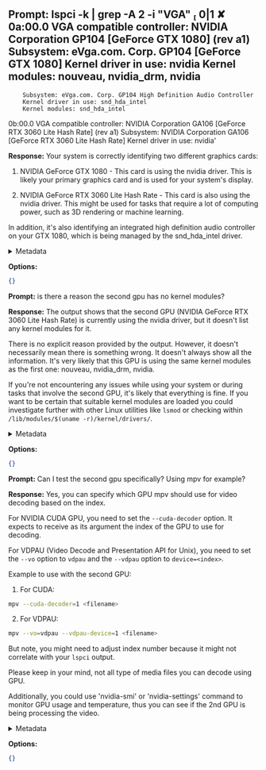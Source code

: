 **Prompt:**
 lspci -k | grep -A 2 -i "VGA"                                                                    0|1 ✘ 
0a:00.0 VGA compatible controller: NVIDIA Corporation GP104 [GeForce GTX 1080] (rev a1)
        Subsystem: eVga.com. Corp. GP104 [GeForce GTX 1080]
        Kernel driver in use: nvidia
        Kernel modules: nouveau, nvidia_drm, nvidia
--
        Subsystem: eVga.com. Corp. GP104 High Definition Audio Controller
        Kernel driver in use: snd_hda_intel
        Kernel modules: snd_hda_intel
0b:00.0 VGA compatible controller: NVIDIA Corporation GA106 [GeForce RTX 3060 Lite Hash Rate] (rev a1)
        Subsystem: NVIDIA Corporation GA106 [GeForce RTX 3060 Lite Hash Rate]
        Kernel driver in use: nvidia'


**Response:**
Your system is correctly identifying two different graphics cards:

1. NVIDIA GeForce GTX 1080 - This card is using the nvidia driver. This is likely your primary graphics card and is used for your system's display.

2. NVIDIA GeForce RTX 3060 Lite Hash Rate - This card is also using the nvidia driver. This might be used for tasks that require a lot of computing power, such as 3D rendering or machine learning.

In addition, it's also identifying an integrated high definition audio controller on your GTX 1080, which is being managed by the snd_hda_intel driver.

<details><summary>Metadata</summary>

- Duration: 10951 ms
- Datetime: 2023-11-02T19:26:13.153097
- Model: gpt-4-0613

</details>

**Options:**
```json
{}
```

**Prompt:**
is there a reason the second gpu has no kernel modules?

**Response:**
The output shows that the second GPU (NVIDIA GeForce RTX 3060 Lite Hash Rate) is currently using the nvidia driver, but it doesn't list any kernel modules for it. 

There is no explicit reason provided by the output. However, it doesn't necessarily mean there is something wrong. It doesn't always show all the information. It's very likely that this GPU is using the same kernel modules as the first one: nouveau, nvidia_drm, nvidia.

If you're not encountering any issues while using your system or during tasks that involve the second GPU, it's likely that everything is fine. If you want to be certain that suitable kernel modules are loaded you could investigate further with other Linux utilities like `lsmod` or checking within `/lib/modules/$(uname -r)/kernel/drivers/`.

<details><summary>Metadata</summary>

- Duration: 14922 ms
- Datetime: 2023-11-02T19:26:53.354009
- Model: gpt-4-0613

</details>

**Options:**
```json
{}
```

**Prompt:**
Can I test the second gpu specifically? Using mpv for example?

**Response:**
Yes, you can specify which GPU mpv should use for video decoding based on the index.

For NVIDIA CUDA GPU, you need to set the `--cuda-decoder` option. It expects to receive as its argument the index of the GPU to use for decoding.

For VDPAU (Video Decode and Presentation API for Unix), you need to set the `--vo` option to `vdpau` and the `--vdpau` option to `device=<index>`.

Example to use with the second GPU:

1. For CUDA:
```sh
mpv --cuda-decoder=1 <filename>
```
2. For VDPAU:
```sh
mpv --vo=vdpau --vdpau-device=1 <filename>
```

But note, you might need to adjust index number because it might not correlate with your `lspci` output.

Please keep in your mind, not all type of media files you can decode using GPU.

Additionally, you could use 'nvidia-smi' or 'nvidia-settings' command to monitor GPU usage and temperature, thus you can see if the 2nd GPU is being processing the video.

<details><summary>Metadata</summary>

- Duration: 23917 ms
- Datetime: 2023-11-02T19:28:26.575288
- Model: gpt-4-0613

</details>

**Options:**
```json
{}
```

